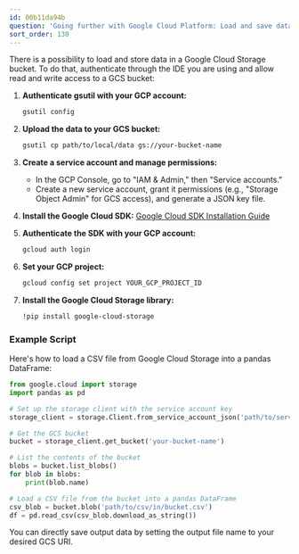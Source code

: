 ```yaml
---
id: 00b11da94b
question: 'Going further with Google Cloud Platform: Load and save data to GCS'
sort_order: 130
---
```


There is a possibility to load and store data in a Google Cloud Storage bucket. To do that, authenticate through the IDE you are using and allow read and write access to a GCS bucket:

1. **Authenticate gsutil with your GCP account:**
   ```bash
   gsutil config
   ```

2. **Upload the data to your GCS bucket:**
   ```bash
   gsutil cp path/to/local/data gs://your-bucket-name
   ```

3. **Create a service account and manage permissions:**
   - In the GCP Console, go to "IAM & Admin," then "Service accounts."
   - Create a new service account, grant it permissions (e.g., "Storage Object Admin" for GCS access), and generate a JSON key file.

4. **Install the Google Cloud SDK:**
   [Google Cloud SDK Installation Guide](https://cloud.google.com/sdk/docs/install)

5. **Authenticate the SDK with your GCP account:**
   ```bash
   gcloud auth login
   ```

6. **Set your GCP project:**
   ```bash
   gcloud config set project YOUR_GCP_PROJECT_ID
   ```

7. **Install the Google Cloud Storage library:**
   ```bash
   !pip install google-cloud-storage
   ```

### Example Script

Here's how to load a CSV file from Google Cloud Storage into a pandas DataFrame:

```python
from google.cloud import storage
import pandas as pd

# Set up the storage client with the service account key
storage_client = storage.Client.from_service_account_json('path/to/service-account-key.json')

# Get the GCS bucket
bucket = storage_client.get_bucket('your-bucket-name')

# List the contents of the bucket
blobs = bucket.list_blobs()
for blob in blobs:
    print(blob.name)

# Load a CSV file from the bucket into a pandas DataFrame
csv_blob = bucket.blob('path/to/csv/in/bucket.csv')
df = pd.read_csv(csv_blob.download_as_string())
```

You can directly save output data by setting the output file name to your desired GCS URI.